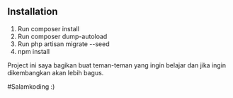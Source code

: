 ## Installation

1. Run composer install
2. Run composer dump-autoload
3. Run php artisan migrate --seed
4. npm install

Project ini saya bagikan buat teman-teman yang ingin belajar dan jika ingin dikembangkan akan lebih bagus.

#Salamkoding :)
